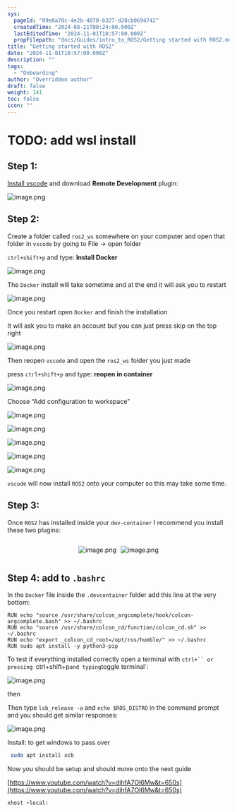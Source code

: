 ```yaml
---
sys:
  pageId: "89e0a78c-4e2b-4070-b327-d28cb0694742"
  createdTime: "2024-08-21T00:24:00.000Z"
  lastEditedTime: "2024-11-01T18:57:00.000Z"
  propFilepath: "docs/Guides/intro_to_ROS2/Getting started with ROS2.md"
title: "Getting started with ROS2"
date: "2024-11-01T18:57:00.000Z"
description: ""
tags:
  - "Onboarding"
author: "Overridden author"
draft: false
weight: 141
toc: false
icon: ""
---
```


# TODO: add wsl install

## Step 1:

[Install vscode](https://code.visualstudio.com/download) and download **Remote Development** plugin:

![image.png](https://prod-files-secure.s3.us-west-2.amazonaws.com/d518164a-d88e-44d1-a4ee-3adb3bd8bce0/efb52993-1881-4a40-b95e-6f020334f022/image.png?X-Amz-Algorithm=AWS4-HMAC-SHA256&X-Amz-Content-Sha256=UNSIGNED-PAYLOAD&X-Amz-Credential=ASIAZI2LB466SMX3TJ7T%2F20250403%2Fus-west-2%2Fs3%2Faws4_request&X-Amz-Date=20250403T150822Z&X-Amz-Expires=3600&X-Amz-Security-Token=IQoJb3JpZ2luX2VjEIf%2F%2F%2F%2F%2F%2F%2F%2F%2F%2FwEaCXVzLXdlc3QtMiJHMEUCIQDJxlXP%2BgGQu44enAF7HG2IHbzQ%2BDpCcySUbkdJdYzodAIgJV7eVqGgtsqZOF2QcDIdiIV5tXHZ5SMDltTjFjZKhI4qiAQI7%2F%2F%2F%2F%2F%2F%2F%2F%2F%2F%2FARAAGgw2Mzc0MjMxODM4MDUiDDGsuiEY82qgJQ6ggSrcAw0Mh4L9LI8T0N%2FU98VRsEVJysKw7P%2BN8tjD%2B2LHtK4jWWie4U4zGWOPtb%2B%2B1nRv2OEvrt2BA%2FKkdq2ekuIqgzqNMr09X8JcI35%2BQEIQ00nhULtLGLktQEfQBmAOvP9Z0J0j%2BiPrpxCuPzb5n3sRXH3VZk6Wt2kEmoIncEV8WhxpU2XXnMsqt6XuMAklU5WHulruMu8r%2Bv7v1PMZst3dYuM5Y5eEhHQTJ6nzbnzownnRt2Ry%2BrA4mo6A2UtglU9jabmcavF7TXUjvYi%2B34RlC3Bgrxc22nx2lXRuXREod%2BUBmcub5l8uMnD1hVML1%2F7abvgkQo82hMvzpaBeK%2F9kmG8%2FdIIS1Q6InRmbEKapw2rYEmZoAbaj8XvSlRCrEdrZm9hOGIHOUe8gh9Iq3jZNdDp%2B%2FmslcYFLzG%2Fxpz8v20dca7N7X6TC0IGpli2%2FtJYH8mWoPv4FCpVZ6nyINoCHRhhTsc6xIGX0%2FoACZro5ucVLJZFc65RbAqdQiJ4AfoKzKc%2FNEvrCdvI5HQ1QGg4p%2FqjuZHI6rFlMZLRBgmIzTpHXJRmf8HLrRahgAn1OvDJgMhAFYhWfnkGxwcwcgZacfyk2NeP0nPTmGgIfrWcmakJ0VxRHSa6TjjhdZFRTMNSyur8GOqUB72zKI5MNdp7BMTp7vgQELtmrMTTkJInOKFPAj9Rr7ysgIZMKY59rubRFBfRf%2BeeCz6Baj%2F8eIR7IUpFLhEL%2BwT4YghawpQD%2BAOJGKCiErHsE6rTrppneXeQr8%2Fk173PR7%2BvHLDtEu83JfidzZw4zazGAODDYMeIywz8WIIK695mE2y0H%2BMvwd%2Fu46IXx1QSHlqsSrU0xlpzHOazhAXrssuiqXw35&X-Amz-Signature=66d5ccc9a2e36d5973158ddcc84c9361128b04abc0bd97eb46744feccd2aee95&X-Amz-SignedHeaders=host&x-id=GetObject)

## Step 2:

Create a folder called `ros2_ws` somewhere on your computer and open that folder in `vscode` by going to File → open folder 

`ctrl+shift+p` and type: **Install Docker**

![image.png](https://prod-files-secure.s3.us-west-2.amazonaws.com/d518164a-d88e-44d1-a4ee-3adb3bd8bce0/2269dc0e-1cd5-47ff-bceb-c04ad9b2eab0/image.png?X-Amz-Algorithm=AWS4-HMAC-SHA256&X-Amz-Content-Sha256=UNSIGNED-PAYLOAD&X-Amz-Credential=ASIAZI2LB466SMX3TJ7T%2F20250403%2Fus-west-2%2Fs3%2Faws4_request&X-Amz-Date=20250403T150822Z&X-Amz-Expires=3600&X-Amz-Security-Token=IQoJb3JpZ2luX2VjEIf%2F%2F%2F%2F%2F%2F%2F%2F%2F%2FwEaCXVzLXdlc3QtMiJHMEUCIQDJxlXP%2BgGQu44enAF7HG2IHbzQ%2BDpCcySUbkdJdYzodAIgJV7eVqGgtsqZOF2QcDIdiIV5tXHZ5SMDltTjFjZKhI4qiAQI7%2F%2F%2F%2F%2F%2F%2F%2F%2F%2F%2FARAAGgw2Mzc0MjMxODM4MDUiDDGsuiEY82qgJQ6ggSrcAw0Mh4L9LI8T0N%2FU98VRsEVJysKw7P%2BN8tjD%2B2LHtK4jWWie4U4zGWOPtb%2B%2B1nRv2OEvrt2BA%2FKkdq2ekuIqgzqNMr09X8JcI35%2BQEIQ00nhULtLGLktQEfQBmAOvP9Z0J0j%2BiPrpxCuPzb5n3sRXH3VZk6Wt2kEmoIncEV8WhxpU2XXnMsqt6XuMAklU5WHulruMu8r%2Bv7v1PMZst3dYuM5Y5eEhHQTJ6nzbnzownnRt2Ry%2BrA4mo6A2UtglU9jabmcavF7TXUjvYi%2B34RlC3Bgrxc22nx2lXRuXREod%2BUBmcub5l8uMnD1hVML1%2F7abvgkQo82hMvzpaBeK%2F9kmG8%2FdIIS1Q6InRmbEKapw2rYEmZoAbaj8XvSlRCrEdrZm9hOGIHOUe8gh9Iq3jZNdDp%2B%2FmslcYFLzG%2Fxpz8v20dca7N7X6TC0IGpli2%2FtJYH8mWoPv4FCpVZ6nyINoCHRhhTsc6xIGX0%2FoACZro5ucVLJZFc65RbAqdQiJ4AfoKzKc%2FNEvrCdvI5HQ1QGg4p%2FqjuZHI6rFlMZLRBgmIzTpHXJRmf8HLrRahgAn1OvDJgMhAFYhWfnkGxwcwcgZacfyk2NeP0nPTmGgIfrWcmakJ0VxRHSa6TjjhdZFRTMNSyur8GOqUB72zKI5MNdp7BMTp7vgQELtmrMTTkJInOKFPAj9Rr7ysgIZMKY59rubRFBfRf%2BeeCz6Baj%2F8eIR7IUpFLhEL%2BwT4YghawpQD%2BAOJGKCiErHsE6rTrppneXeQr8%2Fk173PR7%2BvHLDtEu83JfidzZw4zazGAODDYMeIywz8WIIK695mE2y0H%2BMvwd%2Fu46IXx1QSHlqsSrU0xlpzHOazhAXrssuiqXw35&X-Amz-Signature=3f61ab48e4d186b6325a495fe89eaed704b7ef78a19d808389b6aa4c47428eac&X-Amz-SignedHeaders=host&x-id=GetObject)

The `Docker` install will take sometime and at the end it will ask you to restart

![image.png](https://prod-files-secure.s3.us-west-2.amazonaws.com/d518164a-d88e-44d1-a4ee-3adb3bd8bce0/ed233f78-be33-4b1f-b89c-9c346c0e961e/image.png?X-Amz-Algorithm=AWS4-HMAC-SHA256&X-Amz-Content-Sha256=UNSIGNED-PAYLOAD&X-Amz-Credential=ASIAZI2LB466SMX3TJ7T%2F20250403%2Fus-west-2%2Fs3%2Faws4_request&X-Amz-Date=20250403T150822Z&X-Amz-Expires=3600&X-Amz-Security-Token=IQoJb3JpZ2luX2VjEIf%2F%2F%2F%2F%2F%2F%2F%2F%2F%2FwEaCXVzLXdlc3QtMiJHMEUCIQDJxlXP%2BgGQu44enAF7HG2IHbzQ%2BDpCcySUbkdJdYzodAIgJV7eVqGgtsqZOF2QcDIdiIV5tXHZ5SMDltTjFjZKhI4qiAQI7%2F%2F%2F%2F%2F%2F%2F%2F%2F%2F%2FARAAGgw2Mzc0MjMxODM4MDUiDDGsuiEY82qgJQ6ggSrcAw0Mh4L9LI8T0N%2FU98VRsEVJysKw7P%2BN8tjD%2B2LHtK4jWWie4U4zGWOPtb%2B%2B1nRv2OEvrt2BA%2FKkdq2ekuIqgzqNMr09X8JcI35%2BQEIQ00nhULtLGLktQEfQBmAOvP9Z0J0j%2BiPrpxCuPzb5n3sRXH3VZk6Wt2kEmoIncEV8WhxpU2XXnMsqt6XuMAklU5WHulruMu8r%2Bv7v1PMZst3dYuM5Y5eEhHQTJ6nzbnzownnRt2Ry%2BrA4mo6A2UtglU9jabmcavF7TXUjvYi%2B34RlC3Bgrxc22nx2lXRuXREod%2BUBmcub5l8uMnD1hVML1%2F7abvgkQo82hMvzpaBeK%2F9kmG8%2FdIIS1Q6InRmbEKapw2rYEmZoAbaj8XvSlRCrEdrZm9hOGIHOUe8gh9Iq3jZNdDp%2B%2FmslcYFLzG%2Fxpz8v20dca7N7X6TC0IGpli2%2FtJYH8mWoPv4FCpVZ6nyINoCHRhhTsc6xIGX0%2FoACZro5ucVLJZFc65RbAqdQiJ4AfoKzKc%2FNEvrCdvI5HQ1QGg4p%2FqjuZHI6rFlMZLRBgmIzTpHXJRmf8HLrRahgAn1OvDJgMhAFYhWfnkGxwcwcgZacfyk2NeP0nPTmGgIfrWcmakJ0VxRHSa6TjjhdZFRTMNSyur8GOqUB72zKI5MNdp7BMTp7vgQELtmrMTTkJInOKFPAj9Rr7ysgIZMKY59rubRFBfRf%2BeeCz6Baj%2F8eIR7IUpFLhEL%2BwT4YghawpQD%2BAOJGKCiErHsE6rTrppneXeQr8%2Fk173PR7%2BvHLDtEu83JfidzZw4zazGAODDYMeIywz8WIIK695mE2y0H%2BMvwd%2Fu46IXx1QSHlqsSrU0xlpzHOazhAXrssuiqXw35&X-Amz-Signature=f9fbdc315dfc7089c5c231675b945c8fe0bff6e815b95e46f2a4fab34c61e20c&X-Amz-SignedHeaders=host&x-id=GetObject)

Once you restart open `Docker` and finish the installation

It will ask you to make an account but you can just press skip on the top right

![image.png](https://prod-files-secure.s3.us-west-2.amazonaws.com/d518164a-d88e-44d1-a4ee-3adb3bd8bce0/21010ad9-1659-4fd9-9f59-9932a09b2a3d/image.png?X-Amz-Algorithm=AWS4-HMAC-SHA256&X-Amz-Content-Sha256=UNSIGNED-PAYLOAD&X-Amz-Credential=ASIAZI2LB466SMX3TJ7T%2F20250403%2Fus-west-2%2Fs3%2Faws4_request&X-Amz-Date=20250403T150822Z&X-Amz-Expires=3600&X-Amz-Security-Token=IQoJb3JpZ2luX2VjEIf%2F%2F%2F%2F%2F%2F%2F%2F%2F%2FwEaCXVzLXdlc3QtMiJHMEUCIQDJxlXP%2BgGQu44enAF7HG2IHbzQ%2BDpCcySUbkdJdYzodAIgJV7eVqGgtsqZOF2QcDIdiIV5tXHZ5SMDltTjFjZKhI4qiAQI7%2F%2F%2F%2F%2F%2F%2F%2F%2F%2F%2FARAAGgw2Mzc0MjMxODM4MDUiDDGsuiEY82qgJQ6ggSrcAw0Mh4L9LI8T0N%2FU98VRsEVJysKw7P%2BN8tjD%2B2LHtK4jWWie4U4zGWOPtb%2B%2B1nRv2OEvrt2BA%2FKkdq2ekuIqgzqNMr09X8JcI35%2BQEIQ00nhULtLGLktQEfQBmAOvP9Z0J0j%2BiPrpxCuPzb5n3sRXH3VZk6Wt2kEmoIncEV8WhxpU2XXnMsqt6XuMAklU5WHulruMu8r%2Bv7v1PMZst3dYuM5Y5eEhHQTJ6nzbnzownnRt2Ry%2BrA4mo6A2UtglU9jabmcavF7TXUjvYi%2B34RlC3Bgrxc22nx2lXRuXREod%2BUBmcub5l8uMnD1hVML1%2F7abvgkQo82hMvzpaBeK%2F9kmG8%2FdIIS1Q6InRmbEKapw2rYEmZoAbaj8XvSlRCrEdrZm9hOGIHOUe8gh9Iq3jZNdDp%2B%2FmslcYFLzG%2Fxpz8v20dca7N7X6TC0IGpli2%2FtJYH8mWoPv4FCpVZ6nyINoCHRhhTsc6xIGX0%2FoACZro5ucVLJZFc65RbAqdQiJ4AfoKzKc%2FNEvrCdvI5HQ1QGg4p%2FqjuZHI6rFlMZLRBgmIzTpHXJRmf8HLrRahgAn1OvDJgMhAFYhWfnkGxwcwcgZacfyk2NeP0nPTmGgIfrWcmakJ0VxRHSa6TjjhdZFRTMNSyur8GOqUB72zKI5MNdp7BMTp7vgQELtmrMTTkJInOKFPAj9Rr7ysgIZMKY59rubRFBfRf%2BeeCz6Baj%2F8eIR7IUpFLhEL%2BwT4YghawpQD%2BAOJGKCiErHsE6rTrppneXeQr8%2Fk173PR7%2BvHLDtEu83JfidzZw4zazGAODDYMeIywz8WIIK695mE2y0H%2BMvwd%2Fu46IXx1QSHlqsSrU0xlpzHOazhAXrssuiqXw35&X-Amz-Signature=92e2a8d4a2f4a3bb2035bfc0ab5fd51a91db47c291e68d9922495636892bf59f&X-Amz-SignedHeaders=host&x-id=GetObject)

Then reopen `vscode` and open the `ros2_ws` folder you just made

press `ctrl+shift+p` and type: **reopen in container**

![image.png](https://prod-files-secure.s3.us-west-2.amazonaws.com/d518164a-d88e-44d1-a4ee-3adb3bd8bce0/4e93b8c2-41ad-488c-8095-c74205196118/image.png?X-Amz-Algorithm=AWS4-HMAC-SHA256&X-Amz-Content-Sha256=UNSIGNED-PAYLOAD&X-Amz-Credential=ASIAZI2LB466SMX3TJ7T%2F20250403%2Fus-west-2%2Fs3%2Faws4_request&X-Amz-Date=20250403T150822Z&X-Amz-Expires=3600&X-Amz-Security-Token=IQoJb3JpZ2luX2VjEIf%2F%2F%2F%2F%2F%2F%2F%2F%2F%2FwEaCXVzLXdlc3QtMiJHMEUCIQDJxlXP%2BgGQu44enAF7HG2IHbzQ%2BDpCcySUbkdJdYzodAIgJV7eVqGgtsqZOF2QcDIdiIV5tXHZ5SMDltTjFjZKhI4qiAQI7%2F%2F%2F%2F%2F%2F%2F%2F%2F%2F%2FARAAGgw2Mzc0MjMxODM4MDUiDDGsuiEY82qgJQ6ggSrcAw0Mh4L9LI8T0N%2FU98VRsEVJysKw7P%2BN8tjD%2B2LHtK4jWWie4U4zGWOPtb%2B%2B1nRv2OEvrt2BA%2FKkdq2ekuIqgzqNMr09X8JcI35%2BQEIQ00nhULtLGLktQEfQBmAOvP9Z0J0j%2BiPrpxCuPzb5n3sRXH3VZk6Wt2kEmoIncEV8WhxpU2XXnMsqt6XuMAklU5WHulruMu8r%2Bv7v1PMZst3dYuM5Y5eEhHQTJ6nzbnzownnRt2Ry%2BrA4mo6A2UtglU9jabmcavF7TXUjvYi%2B34RlC3Bgrxc22nx2lXRuXREod%2BUBmcub5l8uMnD1hVML1%2F7abvgkQo82hMvzpaBeK%2F9kmG8%2FdIIS1Q6InRmbEKapw2rYEmZoAbaj8XvSlRCrEdrZm9hOGIHOUe8gh9Iq3jZNdDp%2B%2FmslcYFLzG%2Fxpz8v20dca7N7X6TC0IGpli2%2FtJYH8mWoPv4FCpVZ6nyINoCHRhhTsc6xIGX0%2FoACZro5ucVLJZFc65RbAqdQiJ4AfoKzKc%2FNEvrCdvI5HQ1QGg4p%2FqjuZHI6rFlMZLRBgmIzTpHXJRmf8HLrRahgAn1OvDJgMhAFYhWfnkGxwcwcgZacfyk2NeP0nPTmGgIfrWcmakJ0VxRHSa6TjjhdZFRTMNSyur8GOqUB72zKI5MNdp7BMTp7vgQELtmrMTTkJInOKFPAj9Rr7ysgIZMKY59rubRFBfRf%2BeeCz6Baj%2F8eIR7IUpFLhEL%2BwT4YghawpQD%2BAOJGKCiErHsE6rTrppneXeQr8%2Fk173PR7%2BvHLDtEu83JfidzZw4zazGAODDYMeIywz8WIIK695mE2y0H%2BMvwd%2Fu46IXx1QSHlqsSrU0xlpzHOazhAXrssuiqXw35&X-Amz-Signature=f416fa128ef2a22803e267bc45f3845c72266e781e8d613c9917de016b7caea5&X-Amz-SignedHeaders=host&x-id=GetObject)

Choose “Add configuration to workspace”

![image.png](https://prod-files-secure.s3.us-west-2.amazonaws.com/d518164a-d88e-44d1-a4ee-3adb3bd8bce0/9560b282-5060-4989-ba37-97e7b2c22476/image.png?X-Amz-Algorithm=AWS4-HMAC-SHA256&X-Amz-Content-Sha256=UNSIGNED-PAYLOAD&X-Amz-Credential=ASIAZI2LB466SMX3TJ7T%2F20250403%2Fus-west-2%2Fs3%2Faws4_request&X-Amz-Date=20250403T150822Z&X-Amz-Expires=3600&X-Amz-Security-Token=IQoJb3JpZ2luX2VjEIf%2F%2F%2F%2F%2F%2F%2F%2F%2F%2FwEaCXVzLXdlc3QtMiJHMEUCIQDJxlXP%2BgGQu44enAF7HG2IHbzQ%2BDpCcySUbkdJdYzodAIgJV7eVqGgtsqZOF2QcDIdiIV5tXHZ5SMDltTjFjZKhI4qiAQI7%2F%2F%2F%2F%2F%2F%2F%2F%2F%2F%2FARAAGgw2Mzc0MjMxODM4MDUiDDGsuiEY82qgJQ6ggSrcAw0Mh4L9LI8T0N%2FU98VRsEVJysKw7P%2BN8tjD%2B2LHtK4jWWie4U4zGWOPtb%2B%2B1nRv2OEvrt2BA%2FKkdq2ekuIqgzqNMr09X8JcI35%2BQEIQ00nhULtLGLktQEfQBmAOvP9Z0J0j%2BiPrpxCuPzb5n3sRXH3VZk6Wt2kEmoIncEV8WhxpU2XXnMsqt6XuMAklU5WHulruMu8r%2Bv7v1PMZst3dYuM5Y5eEhHQTJ6nzbnzownnRt2Ry%2BrA4mo6A2UtglU9jabmcavF7TXUjvYi%2B34RlC3Bgrxc22nx2lXRuXREod%2BUBmcub5l8uMnD1hVML1%2F7abvgkQo82hMvzpaBeK%2F9kmG8%2FdIIS1Q6InRmbEKapw2rYEmZoAbaj8XvSlRCrEdrZm9hOGIHOUe8gh9Iq3jZNdDp%2B%2FmslcYFLzG%2Fxpz8v20dca7N7X6TC0IGpli2%2FtJYH8mWoPv4FCpVZ6nyINoCHRhhTsc6xIGX0%2FoACZro5ucVLJZFc65RbAqdQiJ4AfoKzKc%2FNEvrCdvI5HQ1QGg4p%2FqjuZHI6rFlMZLRBgmIzTpHXJRmf8HLrRahgAn1OvDJgMhAFYhWfnkGxwcwcgZacfyk2NeP0nPTmGgIfrWcmakJ0VxRHSa6TjjhdZFRTMNSyur8GOqUB72zKI5MNdp7BMTp7vgQELtmrMTTkJInOKFPAj9Rr7ysgIZMKY59rubRFBfRf%2BeeCz6Baj%2F8eIR7IUpFLhEL%2BwT4YghawpQD%2BAOJGKCiErHsE6rTrppneXeQr8%2Fk173PR7%2BvHLDtEu83JfidzZw4zazGAODDYMeIywz8WIIK695mE2y0H%2BMvwd%2Fu46IXx1QSHlqsSrU0xlpzHOazhAXrssuiqXw35&X-Amz-Signature=26795c21a52c87463398d06b9ffce276fa77de7f43dde75e36cbc91ec18d20d4&X-Amz-SignedHeaders=host&x-id=GetObject)

![image.png](https://prod-files-secure.s3.us-west-2.amazonaws.com/d518164a-d88e-44d1-a4ee-3adb3bd8bce0/2ee63f81-886b-48e8-a553-dc6e5eac99e4/image.png?X-Amz-Algorithm=AWS4-HMAC-SHA256&X-Amz-Content-Sha256=UNSIGNED-PAYLOAD&X-Amz-Credential=ASIAZI2LB466SMX3TJ7T%2F20250403%2Fus-west-2%2Fs3%2Faws4_request&X-Amz-Date=20250403T150822Z&X-Amz-Expires=3600&X-Amz-Security-Token=IQoJb3JpZ2luX2VjEIf%2F%2F%2F%2F%2F%2F%2F%2F%2F%2FwEaCXVzLXdlc3QtMiJHMEUCIQDJxlXP%2BgGQu44enAF7HG2IHbzQ%2BDpCcySUbkdJdYzodAIgJV7eVqGgtsqZOF2QcDIdiIV5tXHZ5SMDltTjFjZKhI4qiAQI7%2F%2F%2F%2F%2F%2F%2F%2F%2F%2F%2FARAAGgw2Mzc0MjMxODM4MDUiDDGsuiEY82qgJQ6ggSrcAw0Mh4L9LI8T0N%2FU98VRsEVJysKw7P%2BN8tjD%2B2LHtK4jWWie4U4zGWOPtb%2B%2B1nRv2OEvrt2BA%2FKkdq2ekuIqgzqNMr09X8JcI35%2BQEIQ00nhULtLGLktQEfQBmAOvP9Z0J0j%2BiPrpxCuPzb5n3sRXH3VZk6Wt2kEmoIncEV8WhxpU2XXnMsqt6XuMAklU5WHulruMu8r%2Bv7v1PMZst3dYuM5Y5eEhHQTJ6nzbnzownnRt2Ry%2BrA4mo6A2UtglU9jabmcavF7TXUjvYi%2B34RlC3Bgrxc22nx2lXRuXREod%2BUBmcub5l8uMnD1hVML1%2F7abvgkQo82hMvzpaBeK%2F9kmG8%2FdIIS1Q6InRmbEKapw2rYEmZoAbaj8XvSlRCrEdrZm9hOGIHOUe8gh9Iq3jZNdDp%2B%2FmslcYFLzG%2Fxpz8v20dca7N7X6TC0IGpli2%2FtJYH8mWoPv4FCpVZ6nyINoCHRhhTsc6xIGX0%2FoACZro5ucVLJZFc65RbAqdQiJ4AfoKzKc%2FNEvrCdvI5HQ1QGg4p%2FqjuZHI6rFlMZLRBgmIzTpHXJRmf8HLrRahgAn1OvDJgMhAFYhWfnkGxwcwcgZacfyk2NeP0nPTmGgIfrWcmakJ0VxRHSa6TjjhdZFRTMNSyur8GOqUB72zKI5MNdp7BMTp7vgQELtmrMTTkJInOKFPAj9Rr7ysgIZMKY59rubRFBfRf%2BeeCz6Baj%2F8eIR7IUpFLhEL%2BwT4YghawpQD%2BAOJGKCiErHsE6rTrppneXeQr8%2Fk173PR7%2BvHLDtEu83JfidzZw4zazGAODDYMeIywz8WIIK695mE2y0H%2BMvwd%2Fu46IXx1QSHlqsSrU0xlpzHOazhAXrssuiqXw35&X-Amz-Signature=a6446b101acc33f609daabac769fc68883151caf724328e47b25b898faca212a&X-Amz-SignedHeaders=host&x-id=GetObject)

![image.png](https://prod-files-secure.s3.us-west-2.amazonaws.com/d518164a-d88e-44d1-a4ee-3adb3bd8bce0/ae1580b2-b048-407e-aed9-b584224a7a04/image.png?X-Amz-Algorithm=AWS4-HMAC-SHA256&X-Amz-Content-Sha256=UNSIGNED-PAYLOAD&X-Amz-Credential=ASIAZI2LB466SMX3TJ7T%2F20250403%2Fus-west-2%2Fs3%2Faws4_request&X-Amz-Date=20250403T150822Z&X-Amz-Expires=3600&X-Amz-Security-Token=IQoJb3JpZ2luX2VjEIf%2F%2F%2F%2F%2F%2F%2F%2F%2F%2FwEaCXVzLXdlc3QtMiJHMEUCIQDJxlXP%2BgGQu44enAF7HG2IHbzQ%2BDpCcySUbkdJdYzodAIgJV7eVqGgtsqZOF2QcDIdiIV5tXHZ5SMDltTjFjZKhI4qiAQI7%2F%2F%2F%2F%2F%2F%2F%2F%2F%2F%2FARAAGgw2Mzc0MjMxODM4MDUiDDGsuiEY82qgJQ6ggSrcAw0Mh4L9LI8T0N%2FU98VRsEVJysKw7P%2BN8tjD%2B2LHtK4jWWie4U4zGWOPtb%2B%2B1nRv2OEvrt2BA%2FKkdq2ekuIqgzqNMr09X8JcI35%2BQEIQ00nhULtLGLktQEfQBmAOvP9Z0J0j%2BiPrpxCuPzb5n3sRXH3VZk6Wt2kEmoIncEV8WhxpU2XXnMsqt6XuMAklU5WHulruMu8r%2Bv7v1PMZst3dYuM5Y5eEhHQTJ6nzbnzownnRt2Ry%2BrA4mo6A2UtglU9jabmcavF7TXUjvYi%2B34RlC3Bgrxc22nx2lXRuXREod%2BUBmcub5l8uMnD1hVML1%2F7abvgkQo82hMvzpaBeK%2F9kmG8%2FdIIS1Q6InRmbEKapw2rYEmZoAbaj8XvSlRCrEdrZm9hOGIHOUe8gh9Iq3jZNdDp%2B%2FmslcYFLzG%2Fxpz8v20dca7N7X6TC0IGpli2%2FtJYH8mWoPv4FCpVZ6nyINoCHRhhTsc6xIGX0%2FoACZro5ucVLJZFc65RbAqdQiJ4AfoKzKc%2FNEvrCdvI5HQ1QGg4p%2FqjuZHI6rFlMZLRBgmIzTpHXJRmf8HLrRahgAn1OvDJgMhAFYhWfnkGxwcwcgZacfyk2NeP0nPTmGgIfrWcmakJ0VxRHSa6TjjhdZFRTMNSyur8GOqUB72zKI5MNdp7BMTp7vgQELtmrMTTkJInOKFPAj9Rr7ysgIZMKY59rubRFBfRf%2BeeCz6Baj%2F8eIR7IUpFLhEL%2BwT4YghawpQD%2BAOJGKCiErHsE6rTrppneXeQr8%2Fk173PR7%2BvHLDtEu83JfidzZw4zazGAODDYMeIywz8WIIK695mE2y0H%2BMvwd%2Fu46IXx1QSHlqsSrU0xlpzHOazhAXrssuiqXw35&X-Amz-Signature=566f1fa7b6b99c0e8a848ae62f645dec5dba8538ad8991d8725994b02a16162c&X-Amz-SignedHeaders=host&x-id=GetObject)

![image.png](https://prod-files-secure.s3.us-west-2.amazonaws.com/d518164a-d88e-44d1-a4ee-3adb3bd8bce0/53255b28-f75e-430f-b9e3-c0ac8577e42b/image.png?X-Amz-Algorithm=AWS4-HMAC-SHA256&X-Amz-Content-Sha256=UNSIGNED-PAYLOAD&X-Amz-Credential=ASIAZI2LB466SMX3TJ7T%2F20250403%2Fus-west-2%2Fs3%2Faws4_request&X-Amz-Date=20250403T150822Z&X-Amz-Expires=3600&X-Amz-Security-Token=IQoJb3JpZ2luX2VjEIf%2F%2F%2F%2F%2F%2F%2F%2F%2F%2FwEaCXVzLXdlc3QtMiJHMEUCIQDJxlXP%2BgGQu44enAF7HG2IHbzQ%2BDpCcySUbkdJdYzodAIgJV7eVqGgtsqZOF2QcDIdiIV5tXHZ5SMDltTjFjZKhI4qiAQI7%2F%2F%2F%2F%2F%2F%2F%2F%2F%2F%2FARAAGgw2Mzc0MjMxODM4MDUiDDGsuiEY82qgJQ6ggSrcAw0Mh4L9LI8T0N%2FU98VRsEVJysKw7P%2BN8tjD%2B2LHtK4jWWie4U4zGWOPtb%2B%2B1nRv2OEvrt2BA%2FKkdq2ekuIqgzqNMr09X8JcI35%2BQEIQ00nhULtLGLktQEfQBmAOvP9Z0J0j%2BiPrpxCuPzb5n3sRXH3VZk6Wt2kEmoIncEV8WhxpU2XXnMsqt6XuMAklU5WHulruMu8r%2Bv7v1PMZst3dYuM5Y5eEhHQTJ6nzbnzownnRt2Ry%2BrA4mo6A2UtglU9jabmcavF7TXUjvYi%2B34RlC3Bgrxc22nx2lXRuXREod%2BUBmcub5l8uMnD1hVML1%2F7abvgkQo82hMvzpaBeK%2F9kmG8%2FdIIS1Q6InRmbEKapw2rYEmZoAbaj8XvSlRCrEdrZm9hOGIHOUe8gh9Iq3jZNdDp%2B%2FmslcYFLzG%2Fxpz8v20dca7N7X6TC0IGpli2%2FtJYH8mWoPv4FCpVZ6nyINoCHRhhTsc6xIGX0%2FoACZro5ucVLJZFc65RbAqdQiJ4AfoKzKc%2FNEvrCdvI5HQ1QGg4p%2FqjuZHI6rFlMZLRBgmIzTpHXJRmf8HLrRahgAn1OvDJgMhAFYhWfnkGxwcwcgZacfyk2NeP0nPTmGgIfrWcmakJ0VxRHSa6TjjhdZFRTMNSyur8GOqUB72zKI5MNdp7BMTp7vgQELtmrMTTkJInOKFPAj9Rr7ysgIZMKY59rubRFBfRf%2BeeCz6Baj%2F8eIR7IUpFLhEL%2BwT4YghawpQD%2BAOJGKCiErHsE6rTrppneXeQr8%2Fk173PR7%2BvHLDtEu83JfidzZw4zazGAODDYMeIywz8WIIK695mE2y0H%2BMvwd%2Fu46IXx1QSHlqsSrU0xlpzHOazhAXrssuiqXw35&X-Amz-Signature=f1c1b1424536988a1c343ac92cbc4c51cfb3980237a2e1230ea87ad196fda21b&X-Amz-SignedHeaders=host&x-id=GetObject)

![image.png](https://prod-files-secure.s3.us-west-2.amazonaws.com/d518164a-d88e-44d1-a4ee-3adb3bd8bce0/7c562767-5af9-4ffb-97d1-327bcdf4ee00/image.png?X-Amz-Algorithm=AWS4-HMAC-SHA256&X-Amz-Content-Sha256=UNSIGNED-PAYLOAD&X-Amz-Credential=ASIAZI2LB466SMX3TJ7T%2F20250403%2Fus-west-2%2Fs3%2Faws4_request&X-Amz-Date=20250403T150822Z&X-Amz-Expires=3600&X-Amz-Security-Token=IQoJb3JpZ2luX2VjEIf%2F%2F%2F%2F%2F%2F%2F%2F%2F%2FwEaCXVzLXdlc3QtMiJHMEUCIQDJxlXP%2BgGQu44enAF7HG2IHbzQ%2BDpCcySUbkdJdYzodAIgJV7eVqGgtsqZOF2QcDIdiIV5tXHZ5SMDltTjFjZKhI4qiAQI7%2F%2F%2F%2F%2F%2F%2F%2F%2F%2F%2FARAAGgw2Mzc0MjMxODM4MDUiDDGsuiEY82qgJQ6ggSrcAw0Mh4L9LI8T0N%2FU98VRsEVJysKw7P%2BN8tjD%2B2LHtK4jWWie4U4zGWOPtb%2B%2B1nRv2OEvrt2BA%2FKkdq2ekuIqgzqNMr09X8JcI35%2BQEIQ00nhULtLGLktQEfQBmAOvP9Z0J0j%2BiPrpxCuPzb5n3sRXH3VZk6Wt2kEmoIncEV8WhxpU2XXnMsqt6XuMAklU5WHulruMu8r%2Bv7v1PMZst3dYuM5Y5eEhHQTJ6nzbnzownnRt2Ry%2BrA4mo6A2UtglU9jabmcavF7TXUjvYi%2B34RlC3Bgrxc22nx2lXRuXREod%2BUBmcub5l8uMnD1hVML1%2F7abvgkQo82hMvzpaBeK%2F9kmG8%2FdIIS1Q6InRmbEKapw2rYEmZoAbaj8XvSlRCrEdrZm9hOGIHOUe8gh9Iq3jZNdDp%2B%2FmslcYFLzG%2Fxpz8v20dca7N7X6TC0IGpli2%2FtJYH8mWoPv4FCpVZ6nyINoCHRhhTsc6xIGX0%2FoACZro5ucVLJZFc65RbAqdQiJ4AfoKzKc%2FNEvrCdvI5HQ1QGg4p%2FqjuZHI6rFlMZLRBgmIzTpHXJRmf8HLrRahgAn1OvDJgMhAFYhWfnkGxwcwcgZacfyk2NeP0nPTmGgIfrWcmakJ0VxRHSa6TjjhdZFRTMNSyur8GOqUB72zKI5MNdp7BMTp7vgQELtmrMTTkJInOKFPAj9Rr7ysgIZMKY59rubRFBfRf%2BeeCz6Baj%2F8eIR7IUpFLhEL%2BwT4YghawpQD%2BAOJGKCiErHsE6rTrppneXeQr8%2Fk173PR7%2BvHLDtEu83JfidzZw4zazGAODDYMeIywz8WIIK695mE2y0H%2BMvwd%2Fu46IXx1QSHlqsSrU0xlpzHOazhAXrssuiqXw35&X-Amz-Signature=eba894b41e1bc92f5db5c7c0ec1f3a3b84492a815aa2cc814f84a90e683ea58b&X-Amz-SignedHeaders=host&x-id=GetObject)

`vscode` will now install `ROS2` onto your computer so this may take some time.

## Step 3:

Once `ROS2` has installed inside your `dev-container` I recommend you install these two plugins:

<div style="display: flex;flex-direction: row; column-gap:10px; max-width: 630px;justify-content: center;">
<div>

![image.png](https://prod-files-secure.s3.us-west-2.amazonaws.com/d518164a-d88e-44d1-a4ee-3adb3bd8bce0/3fc3d550-5a54-4ba1-ba6b-faa01cdb7369/image.png?X-Amz-Algorithm=AWS4-HMAC-SHA256&X-Amz-Content-Sha256=UNSIGNED-PAYLOAD&X-Amz-Credential=ASIAZI2LB466TPT5EBUP%2F20250403%2Fus-west-2%2Fs3%2Faws4_request&X-Amz-Date=20250403T150825Z&X-Amz-Expires=3600&X-Amz-Security-Token=IQoJb3JpZ2luX2VjEIf%2F%2F%2F%2F%2F%2F%2F%2F%2F%2FwEaCXVzLXdlc3QtMiJIMEYCIQCbrZ1mvUOND1oTTnYnzPa3UGirMYUYp2zu%2Fznvcdb8oAIhAPzuJVhF8wLjAqXUQlqHo85uAVlBAPdZSfXmXBUsc0ggKogECO%2F%2F%2F%2F%2F%2F%2F%2F%2F%2F%2FwEQABoMNjM3NDIzMTgzODA1IgyGJLBw5a5isZ7o4voq3APcGGXD98l0ETf%2FemUO5axCghSvq3kvGBqNu6KRPqaLkPS0PZAIvAxGmYCZO6HtucYXmvBPleSwS7cjOJkNYxinnPd%2BQOZKnA9ofA5EoB%2FQuP9PaPfdrKlTjVmkPgbHUsh4S%2BihMeFlQTC5PsyuC5naPpxDC3bH%2FrFIJZJ65fowec7YEoQKiQDocoa9r%2BysMdFmvm1A%2FVtOXb8CUK3kN8FH3dN3wQcrm1iIHhfCbkdF4JBBWbFb6U79hJAO5uQE0VfAZUR0IHo5hwWB%2BIhkJAMI47pWZj4%2FmTWXKbTbYVWiMzqyoo6r1pFFhnTM3MFWFZ%2F2yh%2FS17cggwsnbo4isMMUq2PSBHKNw9EhDdS6s31xTXGXWxXbxIgbA9nNmklFl610GkuRx3x9sG1gN6NDt9hlq%2F1EwhzY1YQlyWXEHKinsXPhzsDYyTc3%2BFMvybWhEu%2Fw5bE7x%2FhVYJ3kXFcgNIsG%2FFPCkGLlRgZnp075%2FJJPQQ%2BNmzTZ49DGpIbHHY0ZxrovXSDV7t2x5jhGTogCL%2FNrjUPn6sgmqjvMT%2Ffu9LwUw1VYS%2FRoZ0krlaEKswL7ofKk97n00qS1NmgFhTLTROSwK7Koi32uBUqiqGBaZnqZc%2Fj8765SO9PHjpfN7jDEsrq%2FBjqkASX1Ikxm2Rdd5V1vfMWWTEaR3QdVJ2TRYOyoCTgL5lGLzPZz0UBaL8mhYRPpc4wYdbHjVpVipJLphsXIz2hUXASNn7mCEhdvtzzJs9LptE1joXlmsGriRzzxJCuUnZncfhppUVAUNNCY1lfMrPeBAnxBQmBUlbJMmPPuaxWtT%2FN8Zhz2SR2f1AGiNg6BUQCtz7uNDvCOe5YJnQZ0e%2FP7rug5on7K&X-Amz-Signature=d213e20fd33f9f33cf32a3f8dbdc3a6393cf17a59c87900c6946733d0dc23111&X-Amz-SignedHeaders=host&x-id=GetObject)

</div>
<div>

![image.png](https://prod-files-secure.s3.us-west-2.amazonaws.com/d518164a-d88e-44d1-a4ee-3adb3bd8bce0/d994cc66-13c2-4093-a5a3-f84cf4601a82/image.png?X-Amz-Algorithm=AWS4-HMAC-SHA256&X-Amz-Content-Sha256=UNSIGNED-PAYLOAD&X-Amz-Credential=ASIAZI2LB4665DPSTZWL%2F20250403%2Fus-west-2%2Fs3%2Faws4_request&X-Amz-Date=20250403T150826Z&X-Amz-Expires=3600&X-Amz-Security-Token=IQoJb3JpZ2luX2VjEIf%2F%2F%2F%2F%2F%2F%2F%2F%2F%2FwEaCXVzLXdlc3QtMiJIMEYCIQDgrCLeGxp109DpLp9vmIakm%2BUbXlBRE5WQFXLC%2F1EWEgIhAJhX2RaFH4gnvyjehlbQno7EJcBFWKX1Ht1e4883zZ0XKogECO%2F%2F%2F%2F%2F%2F%2F%2F%2F%2F%2FwEQABoMNjM3NDIzMTgzODA1Igy5FcOU96hTAifC1Fcq3AN%2BJn0uP%2BDs1yFCEZwwHuZ5j0dxbmvlybwQeLsNMqU%2Ffo1KP3KJ8T0Y6nT90BNo9oaLzp7P5t0O4XFdzNNA9g2NAuyI0bHkTppRVcrA2I2v%2Ft2Y0ATA73WVPsmK%2FfKTT3jSS8aChNLbsmmIPXy2jV71UuwiPEVt%2Fa5R%2B0o8LKXLIrgIAAUXLLLy0ipE6g2Ou8bKg%2Fzp8WV9w9ZNWiRVn2RVqNG88UZz2qJmYoGHoxz%2BUWD5wb2fOomPmR41rJEZOo6%2BuDzquUXAT6uWaAMwcgEDCa9ZV8rTG7Qw6vHFzHLF7bzcCGm8BcRJ8X4sDyfqj0ZBg7blpWCMi5SksADGtexDyCUx5AmMfqhIvaUHpXDKV0ZEkrQfxH%2FofaB6eP%2BuNh11U%2FJgag8KHUlVtkt32G6k0HuAr7sF3lIHDozOC8QWNVYa4JPe%2BZON%2F%2BQT9m4vKMVDiOmYV0hrdYdOrMa5R0YM4DyhO29%2BTufgqiMAETGvKrgpHkiQ4aKClgsgpQH5iVaQR7dE%2BqTGyho%2BZmcQr2lhF7SnpfjdX11dDw6LHbTXbOsQNF5axtCcnEhQs2funTT1LJOqg%2F3gJAtZOGBL28JrXxMWE0eTvSIJMtmUhKAV7EqB3VLVcHLDUjG72jD3srq%2FBjqkAX70ygHlieM0zRATk%2Fimnr6AcbbU4%2BqovZmK9RFeKe%2FO%2Bi6VD3rah6wbY9E3%2BI2tvfj6NIMykHlMSrUywbLTOHWlm6zHVfCk3mdKTWsaPckId3gnfjQYKD8zvhyjCLWb1fSbRcTBs4Wh18yIKf95kdsl0H06LtneisqoV4evP9I1I0AKGxmhw8iWvQb5yvQddh7NeVUl8gPpzm0pDepkpPxy1mjS&X-Amz-Signature=816a9042aeb4596a25ffef35421480e0f2f0a422befed0163f616b95ccb61cf3&X-Amz-SignedHeaders=host&x-id=GetObject)

</div>
</div>

## Step 4: add to `.bashrc`

In the `Docker` file inside the `.devcontainer` folder add this line at the very bottom: 

```docker
RUN echo "source /usr/share/colcon_argcomplete/hook/colcon-argcomplete.bash" >> ~/.bashrc
RUN echo "source /usr/share/colcon_cd/function/colcon_cd.sh" >> ~/.bashrc
RUN echo "export _colcon_cd_root=/opt/ros/humble/" >> ~/.bashrc
RUN sudo apt install -y python3-pip 
```

To test if everything installed correctly open a terminal with `ctrl+`` or pressing `ctrl+shift+p` and typing `toggle terminal`:

![image.png](https://prod-files-secure.s3.us-west-2.amazonaws.com/d518164a-d88e-44d1-a4ee-3adb3bd8bce0/6a4943d8-b04e-4c02-9a58-775f3384d1a5/image.png?X-Amz-Algorithm=AWS4-HMAC-SHA256&X-Amz-Content-Sha256=UNSIGNED-PAYLOAD&X-Amz-Credential=ASIAZI2LB466SMX3TJ7T%2F20250403%2Fus-west-2%2Fs3%2Faws4_request&X-Amz-Date=20250403T150822Z&X-Amz-Expires=3600&X-Amz-Security-Token=IQoJb3JpZ2luX2VjEIf%2F%2F%2F%2F%2F%2F%2F%2F%2F%2FwEaCXVzLXdlc3QtMiJHMEUCIQDJxlXP%2BgGQu44enAF7HG2IHbzQ%2BDpCcySUbkdJdYzodAIgJV7eVqGgtsqZOF2QcDIdiIV5tXHZ5SMDltTjFjZKhI4qiAQI7%2F%2F%2F%2F%2F%2F%2F%2F%2F%2F%2FARAAGgw2Mzc0MjMxODM4MDUiDDGsuiEY82qgJQ6ggSrcAw0Mh4L9LI8T0N%2FU98VRsEVJysKw7P%2BN8tjD%2B2LHtK4jWWie4U4zGWOPtb%2B%2B1nRv2OEvrt2BA%2FKkdq2ekuIqgzqNMr09X8JcI35%2BQEIQ00nhULtLGLktQEfQBmAOvP9Z0J0j%2BiPrpxCuPzb5n3sRXH3VZk6Wt2kEmoIncEV8WhxpU2XXnMsqt6XuMAklU5WHulruMu8r%2Bv7v1PMZst3dYuM5Y5eEhHQTJ6nzbnzownnRt2Ry%2BrA4mo6A2UtglU9jabmcavF7TXUjvYi%2B34RlC3Bgrxc22nx2lXRuXREod%2BUBmcub5l8uMnD1hVML1%2F7abvgkQo82hMvzpaBeK%2F9kmG8%2FdIIS1Q6InRmbEKapw2rYEmZoAbaj8XvSlRCrEdrZm9hOGIHOUe8gh9Iq3jZNdDp%2B%2FmslcYFLzG%2Fxpz8v20dca7N7X6TC0IGpli2%2FtJYH8mWoPv4FCpVZ6nyINoCHRhhTsc6xIGX0%2FoACZro5ucVLJZFc65RbAqdQiJ4AfoKzKc%2FNEvrCdvI5HQ1QGg4p%2FqjuZHI6rFlMZLRBgmIzTpHXJRmf8HLrRahgAn1OvDJgMhAFYhWfnkGxwcwcgZacfyk2NeP0nPTmGgIfrWcmakJ0VxRHSa6TjjhdZFRTMNSyur8GOqUB72zKI5MNdp7BMTp7vgQELtmrMTTkJInOKFPAj9Rr7ysgIZMKY59rubRFBfRf%2BeeCz6Baj%2F8eIR7IUpFLhEL%2BwT4YghawpQD%2BAOJGKCiErHsE6rTrppneXeQr8%2Fk173PR7%2BvHLDtEu83JfidzZw4zazGAODDYMeIywz8WIIK695mE2y0H%2BMvwd%2Fu46IXx1QSHlqsSrU0xlpzHOazhAXrssuiqXw35&X-Amz-Signature=ae8c8b54a25f8081d84d3535355e353e8894618b32fd0c608e65e77504d91c08&X-Amz-SignedHeaders=host&x-id=GetObject)

then 

Then type `lsb_release -a` and `echo $ROS_DISTRO` in the command prompt and you should get similar responses:

![image.png](https://prod-files-secure.s3.us-west-2.amazonaws.com/d518164a-d88e-44d1-a4ee-3adb3bd8bce0/3e635dec-a805-4e85-8b9e-d000e5b71a4e/image.png?X-Amz-Algorithm=AWS4-HMAC-SHA256&X-Amz-Content-Sha256=UNSIGNED-PAYLOAD&X-Amz-Credential=ASIAZI2LB466SMX3TJ7T%2F20250403%2Fus-west-2%2Fs3%2Faws4_request&X-Amz-Date=20250403T150822Z&X-Amz-Expires=3600&X-Amz-Security-Token=IQoJb3JpZ2luX2VjEIf%2F%2F%2F%2F%2F%2F%2F%2F%2F%2FwEaCXVzLXdlc3QtMiJHMEUCIQDJxlXP%2BgGQu44enAF7HG2IHbzQ%2BDpCcySUbkdJdYzodAIgJV7eVqGgtsqZOF2QcDIdiIV5tXHZ5SMDltTjFjZKhI4qiAQI7%2F%2F%2F%2F%2F%2F%2F%2F%2F%2F%2FARAAGgw2Mzc0MjMxODM4MDUiDDGsuiEY82qgJQ6ggSrcAw0Mh4L9LI8T0N%2FU98VRsEVJysKw7P%2BN8tjD%2B2LHtK4jWWie4U4zGWOPtb%2B%2B1nRv2OEvrt2BA%2FKkdq2ekuIqgzqNMr09X8JcI35%2BQEIQ00nhULtLGLktQEfQBmAOvP9Z0J0j%2BiPrpxCuPzb5n3sRXH3VZk6Wt2kEmoIncEV8WhxpU2XXnMsqt6XuMAklU5WHulruMu8r%2Bv7v1PMZst3dYuM5Y5eEhHQTJ6nzbnzownnRt2Ry%2BrA4mo6A2UtglU9jabmcavF7TXUjvYi%2B34RlC3Bgrxc22nx2lXRuXREod%2BUBmcub5l8uMnD1hVML1%2F7abvgkQo82hMvzpaBeK%2F9kmG8%2FdIIS1Q6InRmbEKapw2rYEmZoAbaj8XvSlRCrEdrZm9hOGIHOUe8gh9Iq3jZNdDp%2B%2FmslcYFLzG%2Fxpz8v20dca7N7X6TC0IGpli2%2FtJYH8mWoPv4FCpVZ6nyINoCHRhhTsc6xIGX0%2FoACZro5ucVLJZFc65RbAqdQiJ4AfoKzKc%2FNEvrCdvI5HQ1QGg4p%2FqjuZHI6rFlMZLRBgmIzTpHXJRmf8HLrRahgAn1OvDJgMhAFYhWfnkGxwcwcgZacfyk2NeP0nPTmGgIfrWcmakJ0VxRHSa6TjjhdZFRTMNSyur8GOqUB72zKI5MNdp7BMTp7vgQELtmrMTTkJInOKFPAj9Rr7ysgIZMKY59rubRFBfRf%2BeeCz6Baj%2F8eIR7IUpFLhEL%2BwT4YghawpQD%2BAOJGKCiErHsE6rTrppneXeQr8%2Fk173PR7%2BvHLDtEu83JfidzZw4zazGAODDYMeIywz8WIIK695mE2y0H%2BMvwd%2Fu46IXx1QSHlqsSrU0xlpzHOazhAXrssuiqXw35&X-Amz-Signature=cf317272fc9038ddfc340410b9bbedc2b91ee27002e2953c04ab66dc691e672d&X-Amz-SignedHeaders=host&x-id=GetObject)

Install:  to get windows to pass over

```bash
 sudo apt install xcb
```

Now you should be setup and should move onto the next guide 

[https://www.youtube.com/watch?v=dihfA7Ol6Mw&t=650s](https://www.youtube.com/watch?v=dihfA7Ol6Mw&t=650s)

```python
xhost +local:
```
